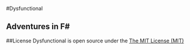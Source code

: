 #Dysfunctional
## Adventures in F#

##License
Dysfunctional is open source under the [The MIT License (MIT)](http://www.opensource.org/licenses/mit-license.php)